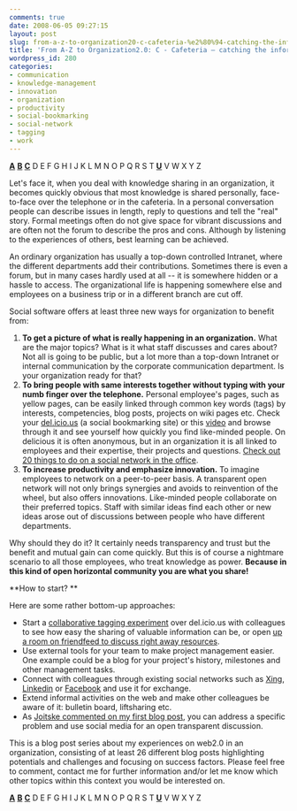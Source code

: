 ```yaml
---
comments: true
date: 2008-06-05 09:27:15
layout: post
slug: from-a-z-to-organization20-c-cafeteria-%e2%80%94-catching-the-informal
title: 'From A-Z to Organization2.0: C - Cafeteria — catching the informal'
wordpress_id: 280
categories:
- communication
- knowledge-management
- innovation
- organization
- productivity
- social-bookmarking
- social-network
- tagging
- work
---
```


**[A](http://www.crisscrossed.net/2008/05/25/a-adaptation-from-a-z-%e2%80%94-the-long-trail-of-web20-in-an-organization/)** [**B**](http://www.crisscrossed.net/2008/07/02/from-a-z-to-organization20-b-blogging-examples-and-success-factors/) **[C](http://www.crisscrossed.net/2008/06/05/from-a-z-to-organization20-c-cafeteria-%e2%80%94-catching-the-informal/)** D E F G H I J K L M N O P Q R S T [**U**](http://www.crisscrossed.net/2008/08/08/from-a-z-to-organization20-u-usability-higher-motiviation/) V W X Y Z

Let's face it, when you deal with knowledge sharing in an organization, it becomes quickly obvious that most knowledge is shared personally, face-to-face over the telephone or in the cafeteria. In a personal conversation people can describe issues in length, reply to questions and tell the "real" story. Formal meetings often  do not give space for vibrant discussions and are often not the forum to describe the pros and cons. Although by listening to the experiences of others, best learning can be achieved.

An ordinary organization has usually a top-down controlled Intranet, where the different departments add their contributions. Sometimes there is even a forum, but in many cases hardly used at all -- it is somewhere hidden or a hassle to access. The organizational life is happening somewhere else and employees on a business trip or in a different branch are cut off.

Social software offers at least three new ways for organization to benefit from:




  1. **To get a picture of what is really happening in an organization.** What are the major topics? What is it what staff discusses and cares about? Not all is going to be public, but a lot more than a top-down Intranet or internal communication by the corporate communication department. Is your organization ready for that?
  2. **To bring people with same interests together without typing with your numb finger over the telephone.** Personal employee's pages, such as yellow pages, can be easily linked through common key words (tags) by interests, competencies, blog posts, projects on wiki pages etc. Check your [del.icio.us](http://del.icio.us/) (a social bookmarking site) or this [video](http://www.commoncraft.com/bookmarking-plain-english) and browse through it and see yourself how quickly you find like-minded people. On delicious it is often anonymous, but in an organization it is all linked to employees and their expertise, their projects and questions. [Check out 20 things to do on a social network in the office](http://www.shapingthoughts.com/2007/12/23/20-things-to-do-on-a-social-network-in-the-office).
  3. **To increase productivity and emphasize innovation.** To imagine employees to network on a peer-to-peer basis. A transparent open network will not only brings synergies and avoids to reinvention of the wheel, but also offers innovations. Like-minded people collaborate on their preferred topics. Staff with similar ideas find each other or new ideas arose out of discussions between people who have different departments.


Why should they do it? It certainly needs transparency and trust but the benefit and mutual gain can come quickly. But this is of course a nightmare scenario to all those employees, who treat knowledge as power. **Because in this kind of open horizontal community you are what you share!**

**How to start? **

Here are some rather bottom-up approaches:
	
  * Start a [collaborative tagging experiment](http://www.crisscrossed.net/2007/06/14/npk4dev-%E2%80%93-a-collaborative-tagging-experience/) over del.icio.us with colleagues to see how easy the sharing of valuable information can be, or open [up a room on friendfeed to discuss right away resources](http://friendfeed.com/rooms/nptech).
  * Use external tools for your team to make project management easier. One example could be a blog for your project's history, milestones and other management tasks.
  * Connect with colleagues through existing social networks such as [Xing](http://www.xing.com), [Linkedin](http://www.linkedin.com) or [Facebook](http://www.facebook.com) and use it for exchange.
  * Extend informal activities on the web and make other colleagues be aware of it: bulletin board, liftsharing etc.
  * As [Joitske commented on my first blog post](http://www.crisscrossed.net/2008/05/25/a-adaptation-from-a-z-%e2%80%94-the-long-trail-of-web20-in-an-organization/), you can address a specific problem and use social media for an open transparent discussion.


This is a blog post series about my experiences on web2.0 in an organization, consisting of at least 26 different blog posts highlighting potentials and challenges and focusing on success factors. Please feel free to comment, contact me for further information and/or let me know which other topics within this context you would be interested on.

[](http://www.crisscrossed.net/2008/05/25/a-adaptation-from-a-z-%e2%80%94-the-long-trail-of-web20-in-an-organization/)**[A](http://www.crisscrossed.net/2008/05/25/a-adaptation-from-a-z-%e2%80%94-the-long-trail-of-web20-in-an-organization/)** [**B**](http://www.crisscrossed.net/2008/07/02/from-a-z-to-organization20-b-blogging-examples-and-success-factors/) **[C](http://www.crisscrossed.net/2008/06/05/from-a-z-to-organization20-c-cafeteria-%e2%80%94-catching-the-informal/)** D E F G H I J K L M N O P Q R S T [**U**](http://www.crisscrossed.net/2008/08/08/from-a-z-to-organization20-u-usability-higher-motiviation/) V W X Y Z
